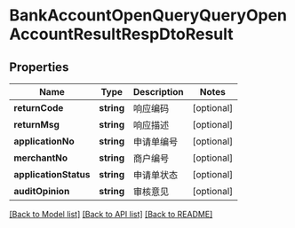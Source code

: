# BankAccountOpenQueryQueryOpenAccountResultRespDtoResult

## Properties
Name | Type | Description | Notes
------------ | ------------- | ------------- | -------------
**returnCode** | **string** | 响应编码 | [optional] 
**returnMsg** | **string** | 响应描述 | [optional] 
**applicationNo** | **string** | 申请单编号 | [optional] 
**merchantNo** | **string** | 商户编号 | [optional] 
**applicationStatus** | **string** | 申请单状态 | [optional] 
**auditOpinion** | **string** | 审核意见 | [optional] 

[[Back to Model list]](../README.md#documentation-for-models) [[Back to API list]](../README.md#documentation-for-api-endpoints) [[Back to README]](../README.md)


